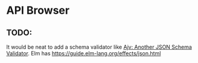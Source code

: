 # API Browser



## TODO:

It would be neat to add a schema validator like [Ajv: Another JSON Schema Validator](https://ajv.js.org/).
Elm has https://guide.elm-lang.org/effects/json.html


